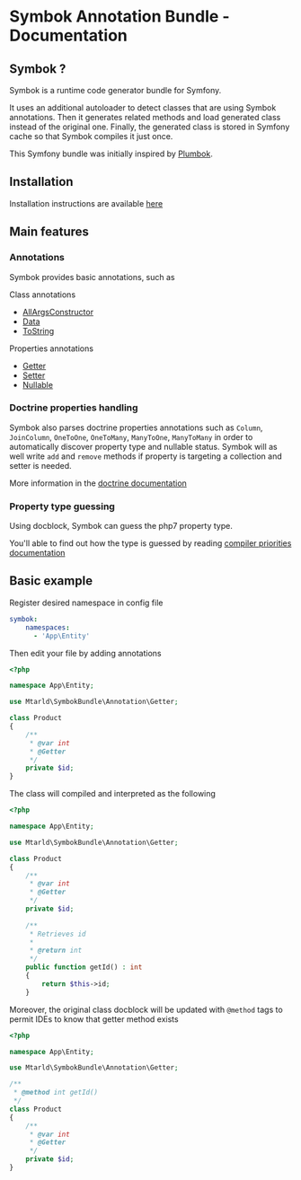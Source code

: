 # Symbok Annotation Bundle - Documentation
## Symbok ?
Symbok is a runtime code generator bundle for Symfony.

It uses an additional autoloader to detect classes that are using Symbok annotations. Then it generates related methods and load generated class instead of the original one.
Finally, the generated class is stored in Symfony cache so that Symbok compiles it just once.

This Symfony bundle was initially inspired by [Plumbok](https://github.com/plumbok/plumbok).

## Installation
Installation instructions are available [here](installation.md)

## Main features
### Annotations
Symbok provides basic annotations, such as

Class annotations
  - [AllArgsConstructor](annotations/allArgsConstructor.md)
  - [Data](annotations/data.md)
  - [ToString](annotations/toString.md)

Properties annotations
  - [Getter](annotations/getter.md)
  - [Setter](annotations/setter.md)
  - [Nullable](annotations/nullable.md)

### Doctrine properties handling
Symbok also parses doctrine properties annotations such as `Column`, `JoinColumn`, `OneToOne`, `OneToMany`, `ManyToOne`, `ManyToMany` in order to automatically discover property type and nullable status.
Symbok will as well write `add` and `remove` methods if property is targeting a collection and setter is needed.

More information in the [doctrine documentation](doctrine.md)

### Property type guessing
Using docblock, Symbok can guess the php7 property type. 

You'll able to find out how the type is guessed by reading [compiler priorities documentation](priorities.md)

## Basic example
Register desired namespace in config file
```yaml
symbok:
    namespaces:
      - 'App\Entity'
```
Then edit your file by adding annotations
```php
<?php

namespace App\Entity;

use Mtarld\SymbokBundle\Annotation\Getter;

class Product
{
    /**
     * @var int
     * @Getter
     */
    private $id;
}
```
The class will compiled and interpreted as the following
```php
<?php

namespace App\Entity;

use Mtarld\SymbokBundle\Annotation\Getter;

class Product
{
    /**
     * @var int
     * @Getter
     */
    private $id;
    
    /**
     * Retrieves id
     *
     * @return int
     */
    public function getId() : int
    {
        return $this->id;
    }
```
Moreover, the original class docblock will be updated with `@method` tags to permit IDEs to know that getter method exists
```php
<?php

namespace App\Entity;

use Mtarld\SymbokBundle\Annotation\Getter;

/**
 * @method int getId()
 */
class Product
{
    /**
     * @var int
     * @Getter
     */
    private $id;
}
```
